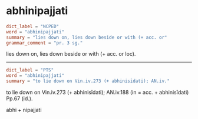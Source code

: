 # abhinipajjati

``` toml
dict_label = "NCPED"
word = "abhinipajjati"
summary = "lies down on, lies down beside or with (+ acc. or"
grammar_comment = "pr. 3 sg."
```

lies down on, lies down beside or with (\+ acc. or loc).

--------------------

``` toml
dict_label = "PTS"
word = "abhinipajjati"
summary = "to lie down on Vin.iv.273 (+ abhinisīdati); AN.iv."
```

to lie down on Vin.iv.273 (\+ abhinisīdati); AN.iv.188 (in = acc. \+ abhinisīdati) Pp.67 (id.).

abhi \+ nipajjati

